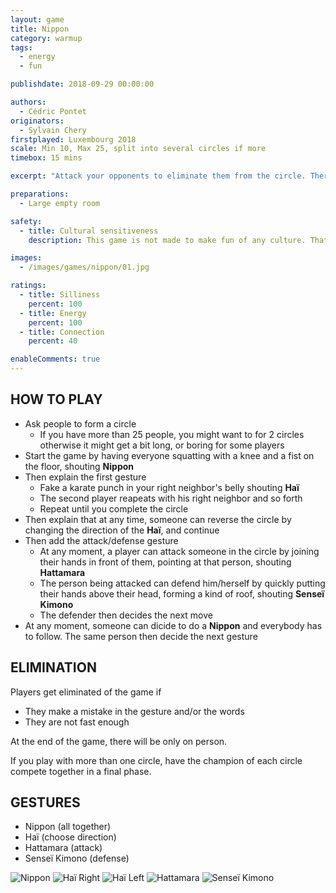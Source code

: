 ```yaml
---
layout: game
title: Nippon
category: warmup
tags:
  - energy
  - fun

publishdate: 2018-09-29 00:00:00

authors: 
  - Cédric Pontet
originators: 
  - Sylvain Chery
firstplayed: Luxembourg 2018
scale: Min 10, Max 25, split into several circles if more
timebox: 15 mins

excerpt: "Attack your opponents to eliminate them from the circle. There can be only one."

preparations:
  - Large empty room

safety:
  - title: Cultural sensitiveness
    description: This game is not made to make fun of any culture. That being said, Japanese people may find this game a little culturally insensitive. Make sure people are comfortable with that before you start.

images:
  - /images/games/nippon/01.jpg

ratings:
  - title: Silliness
    percent: 100
  - title: Energy
    percent: 100
  - title: Connection
    percent: 40

enableComments: true
---
```


## HOW TO PLAY

* Ask people to form a circle
  * If you have more than 25 people, you might want to for 2 circles otherwise it might get a bit long, or boring for some players
* Start the game by having everyone squatting with a knee and a fist on the floor, shouting __Nippon__
* Then explain the first gesture
  * Fake a karate punch in your right neighbor's belly shouting __Haï__
  * The second player reapeats with his right neighbor and so forth
  * Repeat until you complete the circle
* Then explain that at any time, someone can reverse the circle by changing the direction of the __Haï__, and continue
* Then add the attack/defense gesture
  * At any moment, a player can attack someone in the circle by joining their hands in front of them, pointing at that person, shouting __Hattamara__
  * The person being attacked can defend him/herself by quickly putting their hands above their head, forming a kind of roof, shouting __Senseï Kimono__
  * The defender then decides the next move
* At any moment, someone can dicide to do a __Nippon__ and everybody has to follow. The same person then decide the next gesture

## ELIMINATION

Players get eliminated of the game if
* They make a mistake in the gesture and/or the words
* They are not fast enough

At the end of the game, there will be only on person.  

If you play with more than one circle, have the champion of each circle compete together in a final phase.

## GESTURES

* Nippon (all together)
* Haï (choose direction)
* Hattamara (attack)
* Senseï Kimono (defense)

![Nippon](/images/games/nippon/nippon.png)
![Haï Right](/images/games/nippon/hai-right.png)
![Haï Left](/images/games/nippon/hai-left.png)
![Hattamara](/images/games/nippon/hattamara.png)
![Senseï Kimono](/images/games/nippon/sensei-kimono.png)